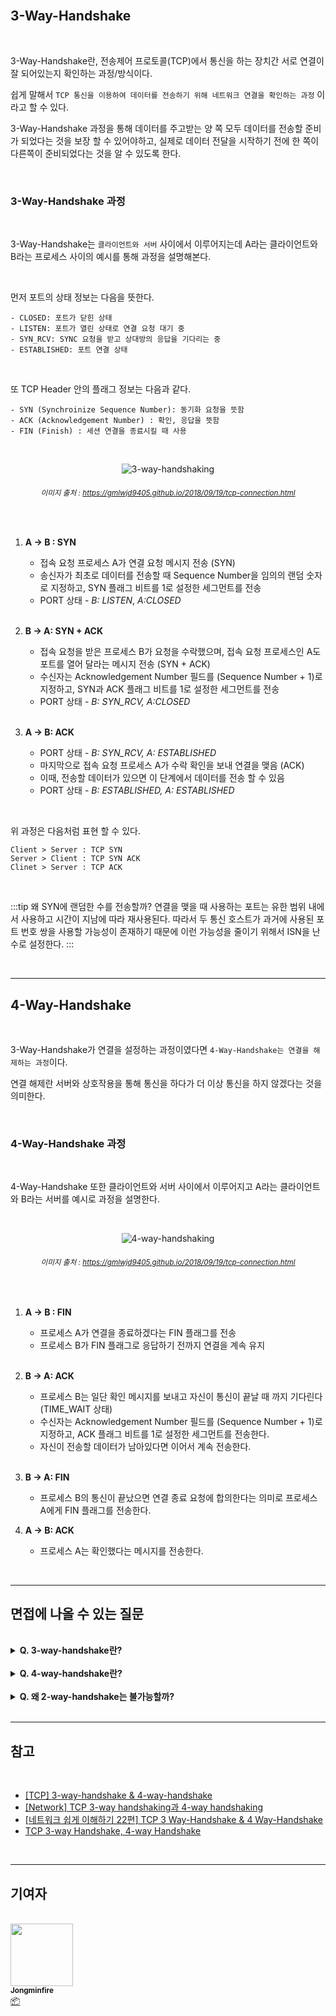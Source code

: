 <br/>

## 3-Way-Handshake

<br/>

3-Way-Handshake란, 전송제어 프로토콜(TCP)에서 통신을 하는 장치간 서로 연결이 잘 되어있는지 확인하는 과정/방식이다. 

쉽게 말해서 `TCP 통신을 이용하여 데이터를 전송하기 위해 네트워크 연결을 확인하는 과정` 이라고 할 수 있다.

3-Way-Handshake 과정을 통해 데이터를 주고받는 양 쪽 모두 데이터를 전송할 준비가 되었다는 것을 보장 할 수 있어야하고, 실제로 데이터 전달을 시작하기 전에 한 쪽이 다른쪽이 준비되었다는 것을 알 수 있도록 한다.

<br/>

### 3-Way-Handshake 과정

<br/>

3-Way-Handshake는 `클라이언트와 서버` 사이에서 이루어지는데 A라는 클라이언트와 B라는 프로세스 사이의 예시를 통해 과정을 설명해본다.

<br/>

먼저 포트의 상태 정보는 다음을 뜻한다.

```
- CLOSED: 포트가 닫힌 상태
- LISTEN: 포트가 열린 상태로 연결 요청 대기 중
- SYN_RCV: SYNC 요청을 받고 상대방의 응답을 기다리는 중
- ESTABLISHED: 포트 연결 상태
```

<br/>

또 TCP Header 안의 플래그 정보는 다음과 같다.

```
- SYN (Synchroinize Sequence Number): 동기화 요청을 뜻함
- ACK (Acknowledgement Number) : 확인, 응답을 뜻함
- FIN (Finish) : 세션 연결을 종료시킬 때 사용
```

<br/>

<div align='center'>

![3-way-handshaking](/img/network/3-way-handshake&4-way-handshake/3-way-handshaking.png)
###### <small>  이미지 출처 : https://gmlwjd9405.github.io/2018/09/19/tcp-connection.html</small>

<br/>

</div>

1. **A → B : SYN**
   - 접속 요청 프로세스 A가 연결 요청 메시지 전송 (SYN)
   - 송신자가 최초로 데이터를 전송할 때 Sequence Number을 임의의 랜덤 숫자로 지정하고, SYN 플래그 비트를 1로 설정한 세그먼트를 전송
   - PORT 상태 - *B: LISTEN*, *A:CLOSED*
   <br/>


2. **B → A: SYN + ACK**
   - 접속 요청을 받은 프로세스 B가 요청을 수락했으며, 접속 요청 프로세스인 A도 포트를 열어 달라는 메시지 전송 (SYN + ACK)
   - 수신자는 Acknowledgement Number 필드를 (Sequence Number + 1)로 지정하고, SYN과 ACK 플래그 비트를 1로 설정한 세그먼트를 전송
   - PORT 상태 - *B: SYN_RCV, A:CLOSED*
   <br/>


3. **A → B: ACK**
   - PORT 상태 - *B: SYN_RCV, A: ESTABLISHED*
   - 마지막으로 접속 요청 프로세스 A가 수락 확인을 보내 연결을 맺음 (ACK)
   - 이때, 전송할 데이터가 있으면 이 단계에서 데이터를 전송 할 수 있음
   - PORT 상태 - *B: ESTABLISHED, A: ESTABLISHED*

<br/>

위 과정은 다음처럼 표현 할 수 있다.

```
Client > Server : TCP SYN
Server > Client : TCP SYN ACK
Clinet > Server : TCP ACK
```

<br/>

:::tip  왜 SYN에 랜덤한 수를 전송할까?
연결을 맺을 때 사용하는 포트는 유한 범위 내에서 사용하고 시간이 지남에 따라 재사용된다. 따라서 두 통신 호스트가 과거에 사용된 포트 번호 쌍을 사용할 가능성이 존재하기 때문에 이런 가능성을 줄이기 위해서 ISN을 난수로 설정한다.
:::

<br/>

---

## 4-Way-Handshake

<br/>

3-Way-Handshake가 연결을 설정하는 과정이였다면 `4-Way-Handshake는 연결을 해제하는 과정`이다.

연결 해제란 서버와 상호작용을 통해 통신을 하다가 더 이상 통신을 하지 않겠다는 것을 의미한다.

<br/>

### 4-Way-Handshake 과정

<br/>

4-Way-Handshake 또한 클라이언트와 서버 사이에서 이루어지고 A라는 클라이언트와 B라는 서버를 예시로 과정을 설명한다.

<br/>

<div align='center'>

![4-way-handshaking](/img/network/3-way-handshake&4-way-handshake/4-way-handshaking.png)
###### <small>  이미지 출처 : https://gmlwjd9405.github.io/2018/09/19/tcp-connection.html</small>

<br/>

</div>

1. **A → B : FIN**
   - 프로세스 A가 연결을 종료하겠다는 FIN 플래그를 전송
   - 프로세스 B가 FIN 플래그로 응답하기 전까지 연결을 계속 유지
   <br/>


2. **B → A: ACK**
   - 프로세스 B는 일단 확인 메시지를 보내고 자신이 통신이 끝날 때 까지 기다린다 (TIME_WAIT 상태)
   - 수신자는 Acknowledgement Number 필드를 (Sequence Number + 1)로 지정하고, ACK 플래그 비트를 1로 설정한 세그먼트를 전송한다.
   - 자신이 전송할 데이터가 남아있다면 이어서 계속 전송한다.
   <br/>


3. **B → A: FIN**
   - 프로세스 B의 통신이 끝났으면 연결 종료 요청에 합의한다는 의미로 프로세스 A에게 FIN 플래그를 전송한다.

4. **A → B: ACK**
   - 프로세스 A는 확인했다는 메시지를 전송한다.

<br/>


---

## 면접에 나올 수 있는 질문

<br/>

<details>
<summary><strong> Q. 3-way-handshake란?</strong></summary>
<div markdown="1">
<br/>

> A. TCP 통신에서 데이터를 전송하기 위해 네트워크 연결을 확인하는 과정이다

</div>
</details>

<br />

<details>
<summary><strong> Q. 4-way-handshake란?</strong></summary>
<div markdown="1">
<br/>

> A. TCP 통신에서 네트워크 연결을 해제하는 과정

</div>
</details>

<br />

<details>
<summary><strong> Q. 왜 2-way-handshake는 불가능할까?</strong></summary>
<div markdown="1">
<br/>

> A. TCP는 양방향 연결이기 때문에 클라이언트가 서버에게 존재를 알리고, 서버에서도 클라이언트에게 존재를 알린 뒤 대답을 얻어야한다.<br/> 총 4단계가 필요하며 축약한 것이 3단계 이므로 2 way로는 한계가 있다. <br/> <br/> 1단계: 클라이언트가 서버에게 존재를 알린다 <br/> 2단계: 서버가 클라이언트의 존재를 알았다고 대답하며 클라이언트에게 존재를 알린다 <br/> 3단계: 클라이언트가 서버의 존재를 알았다고 대답한다.

</div>
</details>

<br />

---

## 참고

<br />

- [[TCP] 3-way-handshake & 4-way-handshake](https://asfirstalways.tistory.com/356)
- [[Network] TCP 3-way handshaking과 4-way handshaking](https://gmlwjd9405.github.io/2018/09/19/tcp-connection.html)
- [[네트워크 쉽게 이해하기 22편] TCP 3 Way-Handshake & 4 Way-Handshake](https://mindnet.tistory.com/entry/%EB%84%A4%ED%8A%B8%EC%9B%8C%ED%81%AC-%EC%89%BD%EA%B2%8C-%EC%9D%B4%ED%95%B4%ED%95%98%EA%B8%B0-22%ED%8E%B8-TCP-3-WayHandshake-4-WayHandshake)
- [TCP 3-way Handshake, 4-way Handshake](https://goodgid.github.io/TCP-IP-3Way-4Way/)

<br />

---

## 기여자

<br />

<td align="center">
	<a href="http://jongminfire.dev">
		<img src="https://avatars.githubusercontent.com/u/51112542?v=4?s=100" width="100px;" alt="" />
		<br />
		<sub>
			<b>Jongminfire</b>
		</sub>
	</a>
	<br />
	<a href="#platform-Jongminfire" title="Packaging/porting to new platform">
		📦
	</a>
</td>